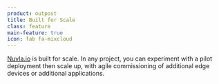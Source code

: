 ```yaml
---
product: outpost
title: Built for Scale
class: feature
main-feature: true
icon: fab fa-mixcloud
---
```


[Nuvla.io](/nuvla-io/overview) is built for scale. In any project, you can experiment with a pilot deployment then scale up, with agile commissioning of additional edge devices or additional applications. 
